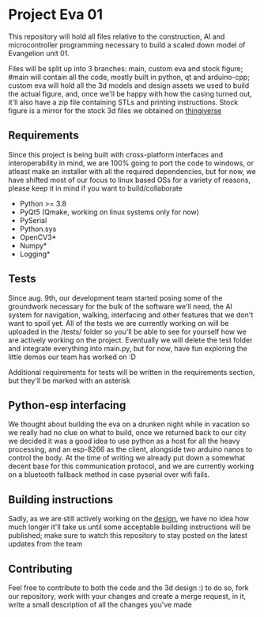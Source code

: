 # Project Eva 01

This repository will hold all files relative to the construction, AI and microcontroller programming necessary to build a scaled down model of Evangelion unit 01.

Files will be split up into 3 branches: main, custom eva and stock figure; #main will contain all the code, mostly built in python, qt and arduino-cpp; custom eva will hold all the 3d models and design assets we used to build the actual figure, and, once we'll be happy with how the casing turned out, it'll also have a zip file containing STLs and printing instructions. Stock figure is a mirror for the stock 3d files we obtained on [thingiverse](https://www.thingiverse.com/thing:1805621)

## Requirements
Since this project is being built with cross-platform interfaces and interoperability in mind, we are 100% going to port the code to windows, or atleast make an installer with all the required dependencies, but for now, we have shifted most of our focus to linux based OSs for a variety of reasons, please keep it in mind if you want to build/collaborate
- Python >= 3.8
- PyQt5 (Qmake, working on linux systems only for now)
- PySerial
- Python.sys
- OpenCV3*
- Numpy*
- Logging*

## Tests
Since aug. 9th, our development team started posing some of the groundwork necessary for the bulk of the software we'll need, the AI system for navigation, walking, interfacing and other features that we don't want to spoil yet. All of the tests we are currently working on will be uploaded in the /tests/ folder so you'll be able to see for yourself how we are actively working on the project. Eventually we will delete the test folder and integrate everything into main.py, but for now, have fun exploring the little demos our team has worked on :D

Additional requirements for tests will be written in the requirements section, but they'll be marked with an asterisk

## Python-esp interfacing

We thought about building the eva on a drunken night while in vacation so we really had no clue on what to build, once we returned back to our city we decided it was a good idea to use python as a host for all the heavy processing, and an esp-8266 as the client, alongside two arduino nanos to control the body. At the time of writing we already put down a somewhat decent base for this communication protocol, and we are currently working on a bluetooth fallback method in case pyserial over wifi fails.

## Building instructions

Sadly, as we are still actively working on the [design](https://media.discordapp.net/attachments/704041576195686421/1004119796620734584/unknown.png), we have no idea how much longer it'll take us until some acceptable building instructions will be published; make sure to watch this repository to stay posted on the latest updates from the team

## Contributing

Feel free to contribute to both the code and the 3d design :) to do so, fork our repository, work with your changes and create a merge request, in it, write a small description of all the changes you've made
